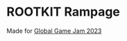 # ROOTKIT Rampage
Made for [Global Game Jam 2023](https://globalgamejam.org/2023/games/rootkit-9-0)
